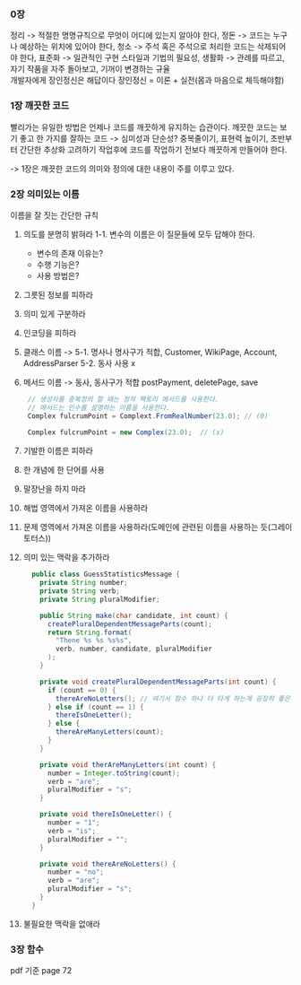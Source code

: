 ### 0장
정리 -> 적절한 명명규칙으로 무엇이 어디에 있는지 알아야 한다, 
정돈 -> 코드는 누구나 예상하는 위치에 있어야 한다, 
청소 -> 주석 혹은 주석으로 처리한 코드는 삭제되어야 한다, 
표준화 -> 일관적인 구현 스타일과 기법의 필요성, 
생활화 -> 관례를 따르고, 자기 작품을 자주 돌아보고, 기꺼이 변경하는 규율
<br>
개발자에게 장인정신은 해답이다
장인정신 = 이론 + 실전(몸과 마음으로 체득해야함)

### 1장 깨끗한 코드
빨리가는 유일한 방법은 언제나 코드를 깨끗하게 유지하는 습관이다.
깨끗한 코드는 보기 좋고 한 가지를 잘하는 코드 -> 심미성과 단순성?
중복줄이기, 표현력 높이기, 초반부터 간단한 추상화 고려하기
작업후에 코드를 작업하기 전보다 깨끗하게 만들어야 한다.

-> 1장은 깨끗한 코드의 의미와 정의에 대한 내용이 주를 이루고 있다.

### 2장 의미있는 이름
이름을 잘 짓는 간단한 규칙

1. 의도를 분명히 밝혀라
  1-1. 변수의 이름은 이 질문들에 모두 답해야 한다. 
    * 변수의 존재 이유는?
    * 수행 기능은?
    * 사용 방법은?

2. 그릇된 정보를 피하라
3. 의미 있게 구분하라
4. 인코딩을 피하라
5. 클래스 이름 ->
  5-1. 명사나 명사구가 적합, Customer, WikiPage, Account, AddressParser
  5-2. 동사 사용 x
6. 메서드 이름 -> 동사, 동사구가 적합 postPayment, deletePage, save
   ```java
    // 생성자를 중복정의 할 때는 정적 팩토리 메서드를 사용한다.
    // 메서드는 인수를 설명하는 이름을 사용한다.
    Complex fulcrumPoint = Complext.FromRealNumber(23.0); // (0)
    
    Complex fulcrumPoint = new Complex(23.0);  // (x)
   ```
7. 기발한 이름은 피하라 
8. 한 개념에 한 단어를 사용
9. 말장난을 하지 마라 
10. 해법 영역에서 가져온 이름을 사용하라
11. 문제 영역에서 가져온 이름을 사용하라(도메인에 관련된 이름을 사용하는 듯(그레이토터스))
12. 의미 있는 맥락을 추가하라
    ```java
      public class GuessStatisticsMessage {
        private String number;
        private String verb;
        private String pluralModifier;

        public String make(char candidate, int count) {
          createPluralDependentMessageParts(count);
          return String.format(
            "Thene %s %s %s%s",
            verb, number, candidate, pluralModifier
          );
        }

        private void createPluralDependentMessageParts(int count) {
          if (count == 0) {
            thereAreNoLetters(); // 여기서 함수 하나 더 타게 하는게 굉장히 좋은 방식인것 같다!!
          } else if (count == 1) {
            thereIsOneLetter(); 
          } else {
            thereAreManyLetters(count);
          }
        }

        private void therAreManyLetters(int count) {
          number = Integer.toString(count);
          verb = "are";
          pluralModifier = "s";
        }

        private void thereIsOneLetter() {
          number = "1";
          verb = "is";
          pluralModifier = "";
        }

        private void thereAreNoLetters() {
          number = "no";
          verb = "are";
          pluralModifier = "s";
        }
      }    
    ```
13. 불필요한 맥락을 없애라

### 3장 함수
pdf 기준 page 72 